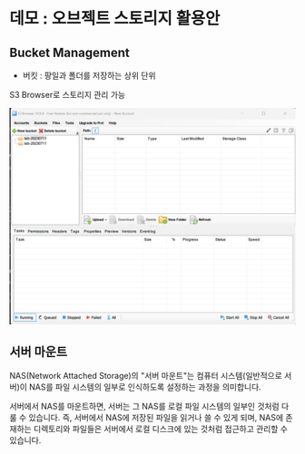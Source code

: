 # 데모 : 오브젝트 스토리지 활용안

## Bucket Management

- 버킷 : 팡일과 폴더를 저장하는 상위 단위

S3 Browser로 스토리지 관리 가능

![Untitled](%E1%84%83%E1%85%A6%E1%84%86%E1%85%A9%20%E1%84%8B%E1%85%A9%E1%84%87%E1%85%B3%E1%84%8C%E1%85%A6%E1%86%A8%E1%84%90%E1%85%B3%20%E1%84%89%E1%85%B3%E1%84%90%E1%85%A9%E1%84%85%E1%85%B5%E1%84%8C%E1%85%B5%20%E1%84%92%E1%85%AA%E1%86%AF%E1%84%8B%E1%85%AD%E1%86%BC%E1%84%8B%E1%85%A1%E1%86%AB%20e54d3abc84ed462380400d355f2452a0/Untitled.png)

## 서버 마운트

NAS(Network Attached Storage)의 "서버 마운트"는 컴퓨터 시스템(일반적으로 서버)이 NAS를 파일 시스템의 일부로 인식하도록 설정하는 과정을 의미합니다.

서버에서 NAS를 마운트하면, 서버는 그 NAS를 로컬 파일 시스템의 일부인 것처럼 다룰 수 있습니다. 즉, 서버에서 NAS에 저장된 파일을 읽거나 쓸 수 있게 되며, NAS에 존재하는 디렉토리와 파일들은 서버에서 로컬 디스크에 있는 것처럼 접근하고 관리할 수 있습니다.